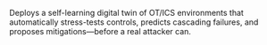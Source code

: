 Deploys a self-learning digital twin of OT/ICS environments that automatically stress-tests controls, predicts cascading failures, and proposes mitigations—before a real attacker can.
